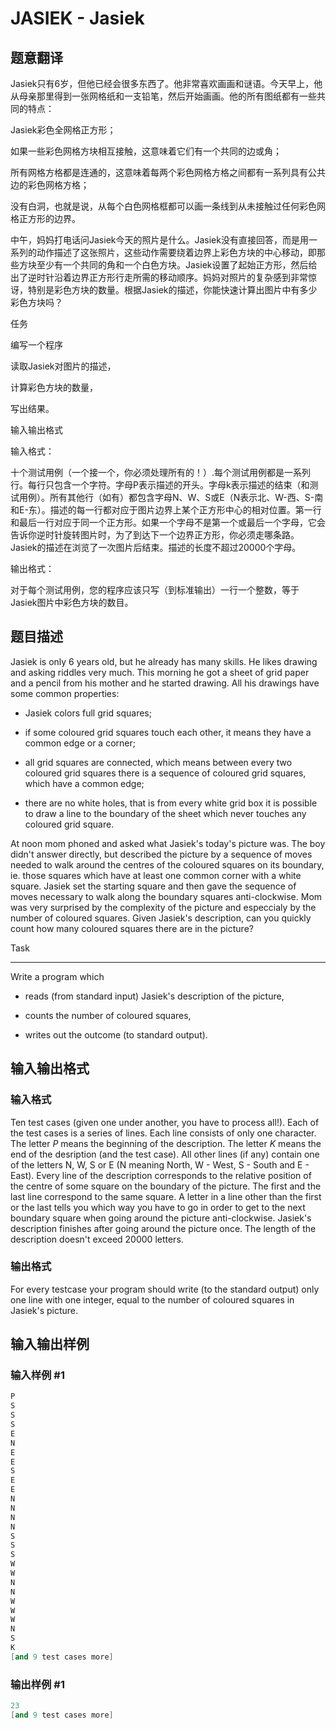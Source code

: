 # JASIEK - Jasiek

## 题意翻译

Jasiek只有6岁，但他已经会很多东西了。他非常喜欢画画和谜语。今天早上，他从母亲那里得到一张网格纸和一支铅笔，然后开始画画。他的所有图纸都有一些共同的特点：

Jasiek彩色全网格正方形；

如果一些彩色网格方块相互接触，这意味着它们有一个共同的边或角；

所有网格方格都是连通的，这意味着每两个彩色网格方格之间都有一系列具有公共边的彩色网格方格；

没有白洞，也就是说，从每个白色网格框都可以画一条线到从未接触过任何彩色网格正方形的边界。

中午，妈妈打电话问Jasiek今天的照片是什么。Jasiek没有直接回答，而是用一系列的动作描述了这张照片，这些动作需要绕着边界上彩色方块的中心移动，即那些方块至少有一个共同的角和一个白色方块。Jasiek设置了起始正方形，然后给出了逆时针沿着边界正方形行走所需的移动顺序。妈妈对照片的复杂感到非常惊讶，特别是彩色方块的数量。根据Jasiek的描述，你能快速计算出图片中有多少彩色方块吗？

任务

编写一个程序

读取Jasiek对图片的描述，

计算彩色方块的数量，

写出结果。

输入输出格式

输入格式：

十个测试用例（一个接一个，你必须处理所有的！）.每个测试用例都是一系列行。每行只包含一个字符。字母P表示描述的开头。字母k表示描述的结束（和测试用例）。所有其他行（如有）都包含字母N、W、S或E（N表示北、W-西、S-南和E-东）。描述的每一行都对应于图片边界上某个正方形中心的相对位置。第一行和最后一行对应于同一个正方形。如果一个字母不是第一个或最后一个字母，它会告诉你逆时针旋转图片时，为了到达下一个边界正方形，你必须走哪条路。Jasiek的描述在浏览了一次图片后结束。描述的长度不超过20000个字母。

输出格式：

对于每个测试用例，您的程序应该只写（到标准输出）一行一个整数，等于Jasiek图片中彩色方块的数目。

## 题目描述

 Jasiek is only 6 years old, but he already has many skills. He likes drawing and asking riddles very much. This morning he got a sheet of grid paper and a pencil from his mother and he started drawing. All his drawings have some common properties:

- Jasiek colors full grid squares;

- if some coloured grid squares touch each other, it means they have a common edge or a corner;

- all grid squares are connected, which means between every two coloured grid squares there is a sequence of coloured grid squares, which have a common edge;

- there are no white holes, that is from every white grid box it is possible to draw a line to the boundary of the sheet which never touches any coloured grid square.

At noon mom phoned and asked what Jasiek's today's picture was. The boy didn't answer directly, but described the picture by a sequence of moves needed to walk around the centres of the coloured squares on its boundary, ie. those squares which have at least one common corner with a white square. Jasiek set the starting square and then gave the sequence of moves necessary to walk along the boundary squares anti-clockwise. Mom was very surprised by the complexity of the picture and especcialy by the number of coloured squares. Given Jasiek's description, can you quickly count how many coloured squares there are in the picture?

Task

----

Write a program which

- reads (from standard input) Jasiek's description of the picture,

- counts the number of coloured squares,

- writes out the outcome (to standard output).

## 输入输出格式

### 输入格式

 Ten test cases (given one under another, you have to process all!). Each of the test cases is a series of lines. Each line consists of only one character. The letter _P_ means the beginning of the description. The letter _K_ means the end of the desription (and the test case). All other lines (if any) contain one of the letters N, W, S or E (N meaning North, W - West, S - South and E - East). Every line of the description corresponds to the relative position of the centre of some square on the boundary of the picture. The first and the last line correspond to the same square. A letter in a line other than the first or the last tells you which way you have to go in order to get to the next boundary square when going around the picture anti-clockwise. Jasiek's description finishes after going around the picture once. The length of the description doesn't exceed 20000 letters.

### 输出格式

 For every testcase your program should write (to the standard output) only one line with one integer, equal to the number of coloured squares in Jasiek's picture.

## 输入输出样例

### 输入样例 #1

```cpp
P
S
S
S
E
N
E
E
S
E
E
N
N
N
N
S
S
S
W
W
N
N
W
W
W
N
S
K
[and 9 test cases more]
```


### 输出样例 #1

```cpp
23
[and 9 test cases more]
```


